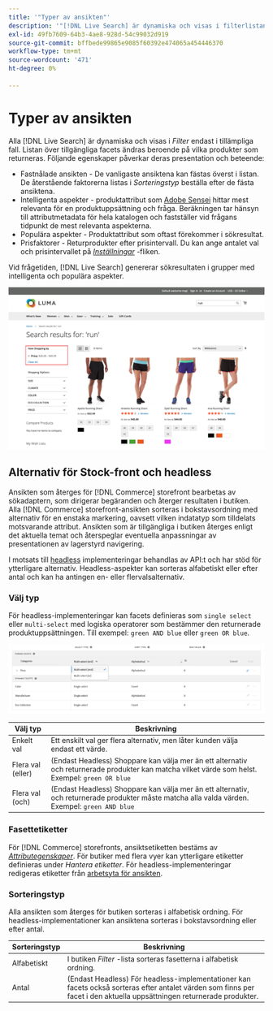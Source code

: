 ```yaml
---
title: '"Typer av ansikten"'
description: '"[!DNL Live Search] är dynamiska och visas i filterlistan när det är relevant."'
exl-id: 49fb7609-64b3-4ae8-928d-54c99032d919
source-git-commit: bffbede99865e9085f60392e474065a454446370
workflow-type: tm+mt
source-wordcount: '471'
ht-degree: 0%

---
```


# Typer av ansikten

Alla [!DNL Live Search] är dynamiska och visas i *Filter* endast i tillämpliga fall. Listan över tillgängliga facets ändras beroende på vilka produkter som returneras. Följande egenskaper påverkar deras presentation och beteende:

* Fastnålade ansikten - De vanligaste ansiktena kan fästas överst i listan. De återstående faktorerna listas i *Sorteringstyp* beställa efter de fästa ansiktena.
* Intelligenta aspekter - produktattribut som [Adobe Sensei](https://www.adobe.com/sensei.html) hittar mest relevanta för en produktuppsättning och fråga. Beräkningen tar hänsyn till attributmetadata för hela katalogen och fastställer vid frågans tidpunkt de mest relevanta aspekterna.
* Populära aspekter - Produktattribut som oftast förekommer i sökresultat.
* Prisfaktorer - Returprodukter efter prisintervall. Du kan ange antalet val och prisintervallet på [*Inställningar*](settings.md) -fliken.

Vid frågetiden, [!DNL Live Search] genererar sökresultaten i grupper med intelligenta och populära aspekter.

![Fasetter - pris](assets/storefront-search-results-run-price.png)

## Alternativ för Stock-front och headless

Ansikten som återges för [!DNL Commerce] storefront bearbetas av sökadaptern, som dirigerar begäranden och återger resultaten i butiken. Alla [!DNL Commerce] storefront-ansikten sorteras i bokstavsordning med alternativ för en enstaka markering, oavsett vilken indatatyp som tilldelats motsvarande attribut. Ansikten som är tillgängliga i butiken återges enligt det aktuella temat och återspeglar eventuella anpassningar av presentationen av lagerstyrd navigering.

I motsats till [headless](https://devdocs.magento.com/guides/v2.4/architecture/archi_perspectives/webapi-vision.html) implementeringar behandlas av API:t och har stöd för ytterligare alternativ. Headless-aspekter kan sorteras alfabetiskt eller efter antal och kan ha antingen en- eller flervalsalternativ.

### Välj typ

För headless-implementeringar kan facets definieras som `single select` eller `multi-select` med logiska operatorer som bestämmer den returnerade produktuppsättningen. Till exempel: `green AND blue` eller `green OR blue`.

![Ansikten - Välj typ](assets/facets-select-type.png)

| Välj typ | Beskrivning |
|--- |--- |
| Enkelt val | Ett enskilt val ger flera alternativ, men låter kunden välja endast ett värde. |
| Flera val (eller) | (Endast Headless) Shoppare kan välja mer än ett alternativ och returnerade produkter kan matcha vilket värde som helst. Exempel: `green OR blue` |
| Flera val (och) | (Endast Headless) Shoppare kan välja mer än ett alternativ, och returnerade produkter måste matcha alla valda värden. Exempel: `green AND blue` |

### Fasettetiketter

För [!DNL Commerce] storefronts, ansiktsetiketten bestäms av [*Attributegenskaper*](https://docs.magento.com/user-guide/stores/attribute-product-create.html). För butiker med flera vyer kan ytterligare etiketter definieras under *Hantera etiketter*. För headless-implementeringar redigeras etiketter från [arbetsyta för ansikten](faceting-workspace.md).

### Sorteringstyp

Alla ansikten som återges för butiken sorteras i alfabetisk ordning. För headless-implementationer kan ansiktena sorteras i bokstavsordning eller efter antal.

| Sorteringstyp | Beskrivning |
|--- |--- |
| Alfabetiskt | I butiken *Filter* -lista sorteras fasetterna i alfabetisk ordning. |
| Antal | (Endast Headless) För headless-implementationer kan facets också sorteras efter antalet värden som finns per facet i den aktuella uppsättningen returnerade produkter. |
